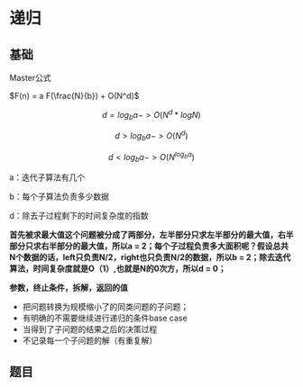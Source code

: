 

# 递归



## 基础



Master公式

$F(n) = a F(\frac{N}{b}) + O(N^d)$


$$
d = log_ba -> O(N^d*logN)
$$

$$
d > log_ba -> O(N^d)
$$

$$
d < log_ba -> O(N^{log_ba})
$$

a：迭代子算法有几个

b：每个子算法负责多少数据

d：除去子过程剩下的时间复杂度的指数

**首先被求最大值这个问题被分成了两部分，左半部分只求左半部分的最大值，右半部分只求右半部分的最大值，所以a = 2；每个子过程负责多大面积呢？假设总共N个数据的话，left只负责N/2，right也只负责N/2的数据，所以b = 2；除去迭代算法，时间复杂度就是O（1）,也就是N的0次方，所以d = 0；**



**参数，终止条件，拆解，返回的值**



- 把问题转换为规模缩小了的同类问题的子问题；
- 有明确的不需要继续进行递归的条件base case
- 当得到了子问题的结果之后的决策过程
- 不记录每一个子问题的解（有重复解）



## 题目



